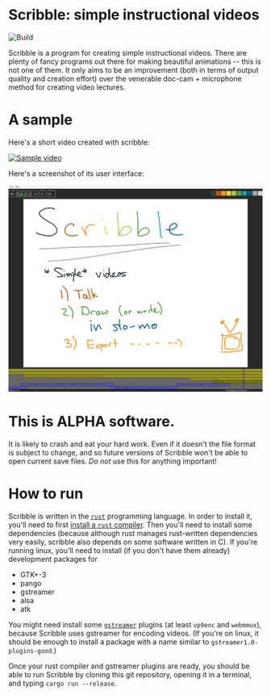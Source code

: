 # Scribble: simple instructional videos
![Build](https://github.com/jneem/scribble/workflows/Rust/badge.svg)

Scribble is a program for creating simple instructional videos. There are plenty of fancy programs
out there for making beautiful animations -- this is not one of them. It only aims to be an
improvement (both in terms of output quality and creation effort) over the venerable 
doc-cam + microphone method for creating video lectures.

# A sample

Here's a short video created with scribble:

[![Sample video](https://img.youtube.com/vi/MB7anfjTe9I/hqdefault.jpg)](https://youtu.be/MB7anfjTe9I)

Here's a screenshot of its user interface:

![Screenshot](https://raw.githubusercontent.com/jneem/scribble/master/scribble/sample/screenshot.png)

# This is ALPHA software.

It is likely to crash and eat your hard work. Even if it doesn't the file format is subject to
change, and so future versions of Scribble won't be able to open current save files.
*Do not* use this for anything important!

# How to run

Scribble is written in the [`rust`](www.rust-lang.org) programming language. In order to install
it, you'll need to first [install a `rust` compiler](https://www.rust-lang.org/tools/install).
Then you'll need to install some dependencies (because although rust manages rust-written dependencies
very easily, scribble also depends on some software written in C). If you're running linux,
you'll need to install (if you don't have them already) development packages for

- GTK+-3
- pango
- gstreamer
- alsa
- atk

You might need install some [`gstreamer`](gstreamer.freedesktop.org) plugins (at least `vp9enc` and `webmmux`),
because Scribble uses gstreamer for encoding videos. (If you're on linux, it should be enough
to install a package with a name similar to `gstreamer1.0-plugins-good`.)

Once your rust compiler and gstreamer plugins are ready, you should be able to run Scribble
by cloning this git repository, opening it in a terminal, and typing `cargo run --release`.
